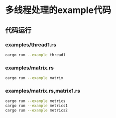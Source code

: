 # 多线程处理的example代码

## 代码运行

### examples/thread1.rs

```bash
cargo run --example thread1
```

### examples/matrix.rs

```bash
cargo run --example matrix
```

### examples/matrix.rs,matrix1.rs
```bash
cargo run --example metrics
cargo run --example metrics1
cargo run --example metrics2
```
